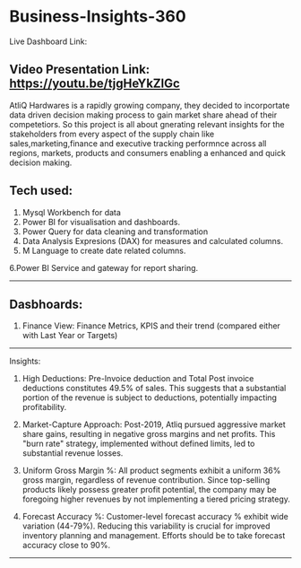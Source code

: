 # Business-Insights-360
Live Dashboard Link: 

Video Presentation Link: https://youtu.be/tjgHeYkZlGc
------------------------------
AtliQ Hardwares is a rapidly growing company, they decided to incorportate data driven decision making process to gain market share ahead of their competetiors.
So this project is all about gnerating relevant insights for the stakeholders from every aspect of the supply chain like sales,marketing,finance and executive tracking performnce across all regions, markets, products and consumers enabling a enhanced and quick decision making.

Tech used:
-------------
1. Mysql Workbench for data 
2. Power BI for visualisation and dashboards.
3. Power Query for data cleaning and transformation
4. Data Analysis Expresions (DAX) for measures and calculated columns.
5. M Language to create date related columns.

   
6.Power BI Service and gateway for report sharing.

----------------------------------------------------------------
Dasbhoards:
------------------------------------
1. Finance View:
Finance Metrics, KPIS and their trend (compared either with Last Year or Targets)




--------------------------------------
Insights:

1. High Deductions:
Pre-Invoice deduction and Total Post invoice deductions constitutes 49.5% of sales. This suggests that a substantial portion of the revenue is subject to deductions, potentially impacting profitability.

2. Market-Capture Approach:
Post-2019, Atliq pursued aggressive market share gains, resulting in negative gross margins and net profits. This "burn rate" strategy, implemented without defined limits, led to substantial revenue losses.

3. Uniform Gross Margin %:
All product segments exhibit a uniform 36% gross margin, regardless of revenue contribution. Since top-selling products likely possess greater profit potential, the company may be foregoing higher revenues by not implementing a tiered pricing strategy.

4. Forecast Accuracy %:
Customer-level forecast accuracy % exhibit  wide variation (44-79%). Reducing this variability is crucial for improved inventory planning and management. Efforts should be to take forecast accuracy close to 90%.


--------------------------------------------------------------------------



